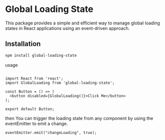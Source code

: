 # Global Loading State

This package provides a simple and efficient way to manage global loading states in React applications using an event-driven approach.

## Installation

```bash
npm install global-loading-state


```

usage

```code

import React from 'react';
import GlobalLoading from 'global-loading-state';

const Button = () => (
  <button disabled={GlobalLoading()}>Click Me</button>
);

export default Button;
```

then You can trigger the loading state from any component by using the eventEmitter to emit a change.

```code
eventEmitter.emit("changeLoading", true);

```
